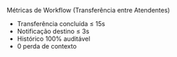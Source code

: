 Métricas de Workflow (Transferência entre Atendentes)
- Transferência concluída ≤ 15s
- Notificação destino ≤ 3s
- Histórico 100% auditável
- 0 perda de contexto


